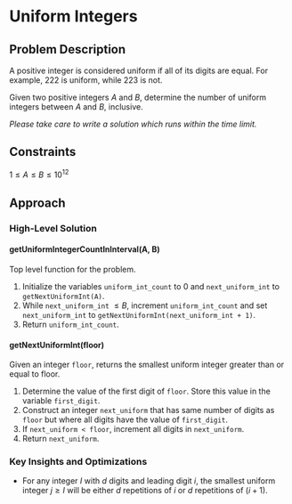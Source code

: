 # Uniform Integers

## Problem Description

A positive integer is considered uniform if all of its digits are equal. For example, $222$ is uniform, while $223$ is not.

Given two positive integers $A$ and $B$, determine the number of uniform integers between $A$ and $B$, inclusive.

*Please take care to write a solution which runs within the time limit.*

## Constraints

$1 \leq A \leq B \leq 10^{12}$

## Approach

### High-Level Solution

#### getUniformIntegerCountInInterval(A, B)

Top level function for the problem.

1. Initialize the variables ```uniform_int_count``` to $0$ and ```next_uniform_int``` to ```getNextUniformInt(A)```.
2. While ```next_uniform_int``` $\leq B$, increment ```uniform_int_count``` and set ```next_uniform_int``` to ```getNextUniformInt(next_uniform_int + 1)```.
3. Return ```uniform_int_count```.

#### getNextUniformInt(floor)

Given an integer ```floor```, returns the smallest uniform integer greater than or equal to floor.

1. Determine the value of the first digit of ```floor```. Store this value in the variable ```first_digit```.
2. Construct an integer ```next_uniform``` that has same number of digits as ```floor``` but where all digits have the value of ```first_digit```.
3. If ```next_uniform < floor```, increment all digits in ```next_uniform```.
4. Return ```next_uniform```.

### Key Insights and Optimizations

- For any integer $I$ with $d$ digits and leading digit $i$, the smallest uniform integer $j \geq I$ will be either $d$ repetitions of $i$ or $d$ repetitions of $(i+1)$.